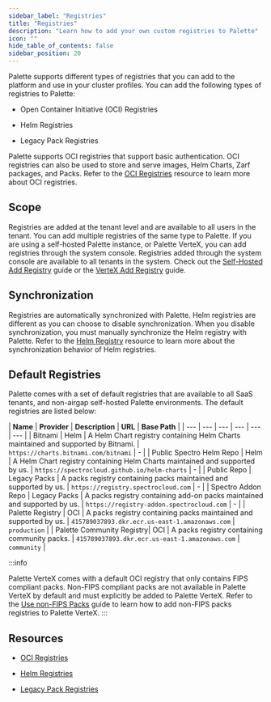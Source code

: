 ```yaml
---
sidebar_label: "Registries"
title: "Registries"
description: "Learn how to add your own custom registries to Palette"
icon: ""
hide_table_of_contents: false
sidebar_position: 20
---
```


Palette supports different types of registries that you can add to the platform and use in your cluster profiles. You can add the following types of registries to Palette:

- Open Container Initiative (OCI) Registries

- Helm Registries

- Legacy Pack Registries

Palette supports OCI registries that support basic authentication. OCI registries can also be used to store and serve images, Helm Charts, Zarf packages, and Packs. Refer to the [OCI Registries](./oci-registry/oci-registry.md) resource to learn more about OCI registries. 

## Scope

Registries are added at the tenant level and are available to all users in the tenant. You can add multiple registries of the same type to Palette. If you are using a self-hosted Palette instance, or Palette VerteX, you can add registries through the system console. Registries added through the system console are available to all tenants in the system. Check out the [Self-Hosted Add Registry](../../enterprise-version/system-management/add-registry.md) guide or the [VerteX Add Registry](../../vertex/system-management/add-registry.md) guide.


## Synchronization

Registries are automatically synchronized with Palette. Helm registries are different as you can choose to disable synchronization. When you disable synchronization, you must manually synchronize the Helm registry with Palette. Refer to the [Helm Registry](helm-charts.md#synchronization-behavior) resource to learn more about the synchronization behavior of Helm registries.



## Default Registries

Palette comes with a set of default registries that are available to all SaaS tenants, and non-airgap self-hosted Palette environments. The default registries are listed below:

| **Name** | **Provider** | **Description** | **URL** | **Base Path** |
| --- | --- | --- | --- | --- | --- |
| Bitnami | Helm | A Helm Chart registry containing Helm Charts maintained and supported by Bitnami. | `https://charts.bitnami.com/bitnami` | - |
| Public Spectro Helm Repo | Helm | A Helm Chart registry containing Helm Charts maintained and supported by us. | `https://spectrocloud.github.io/helm-charts` | - |
| Public Repo | Legacy Packs | A packs registry containing packs maintained and supported by us. |  `https://registry.spectrocloud.com` | - |
| Spectro Addon Repo | Legacy Packs | A packs registry containing add-on packs maintained and supported by us. | `https://registry-addon.spectrocloud.com` | - |
| Palette Registry | OCI | A packs registry containing packs maintained and supported by us. | `415789037893.dkr.ecr.us-east-1.amazonaws.com` | `production` |
| Palette Community Registry| OCI | A packs registry containing community packs. | `415789037893.dkr.ecr.us-east-1.amazonaws.com` | `community` |
 
:::info

Palette VerteX comes with a default OCI registry that only contains FIPS compliant packs. Non-FIPS compliant packs are not available in Palette VerteX by default and must explicitly be added to Palette VerteX. Refer to the [Use non-FIPS Packs](../../vertex/system-management/enable-non-fips-settings/enable-non-fips-settings.md) guide to learn how to add non-FIPS packs registries to Palette VerteX.
:::

 

## Resources

 - [OCI Registries](./oci-registry/oci-registry.md)

 - [Helm Registries](./helm-charts.md)

 - [Legacy Pack Registries](./pack-registries.md)